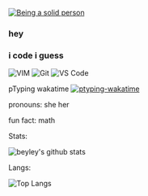 [![Being a solid person](https://github.com/Beyley/Beyley/workflows/Being%20a%20solid%20person/badge.svg)](https://github.com/Beyley/Beyley/actions?query=workflow%3A%22Being+a+solid+person%22)

### hey


### i code i guess

![VIM](https://img.shields.io/badge/-VIM-%232C3A42?style=flat-square&logo=vim)
![Git](https://img.shields.io/badge/-Git-%23F05032?style=flat-square&logo=git&logoColor=%23ffffff)
![VS Code](https://img.shields.io/badge/-VSCode-%23007ACC?style=flat-square&logo=visual-studio-code)

pTyping wakatime
[![ptyping-wakatime](https://wakatime.com/badge/github/Beyley/pTyping.svg)](https://wakatime.com/badge/github/Beyley/pTyping)

pronouns: she her

fun fact: math


Stats:

![beyley's github stats](https://github-readme-stats.vercel.app/api?username=Beyley&show_icons=true&theme=dracula&layout=compact)


Langs:

![Top Langs](https://github-readme-stats.vercel.app/api/top-langs/?username=Beyley&theme=dracula&layout=compact)

